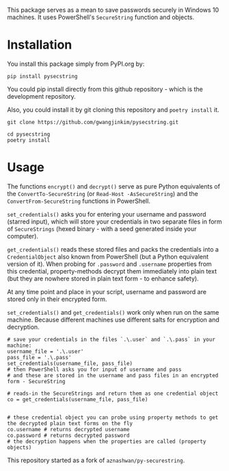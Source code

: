 This package serves as a mean to save passwords securely in Windows 10 machines.
It uses PowerShell's `SecureString` function and objects.

# Installation

You install this package simply from PyPI.org by:

```
pip install pysecstring
```

You could pip install directly from this github repository - which is the development repository.

Also, you could install it by git cloning this repository and `poetry install` it.

```
git clone https://github.com/gwangjinkim/pysecstring.git

cd pysecstring
poetry install
```

# Usage

The functions `encrypt()` and `decrypt()` serve as pure Python equivalents of the `ConvertTo-SecureString` (or `Read-Host -AsSecureString`) and the `ConvertFrom-SecureString` functions in PowerShell.

`set_credentials()` asks you for entering your username and password (starred input), which will store your credentials in two separate files in form of `SecureStrings`
(hexed binary - with a seed generated inside your computer).

`get_credentials()` reads these stored files and packs the credentials into a `CredentialObject` also known from PowerShell (but a Python equivalent version of it).
When probing for `.password` and `.username` properties from this credential, property-methods decrypt them immediately into plain text (but they are nowhere stored in plain text form - to enhance safety).

At any time point and place in your script, username and password are stored only in their encrypted form.

`set_credentials()` and `get_credentials()` work only when run on the same machine. Because different machines use different salts for encryption and decryption.

```
# save your credentials in the files `.\.user` and `.\.pass` in your machine:
username_file = '.\.user'
pass_file = '.\.pass'
set_credentials(username_file, pass_file)
# then PowerShell asks you for input of username and pass
# and these are stored in the username and pass files in an encrypted form - SecureString

# reads-in the SecureStrings and return them as one credential object
co = get_credentials(username_file, pass_file) 


# these credential object you can probe using property methods to get the decrypted plain text forms on the fly
co.username # returns decrypted username
co.password # returns decrypted password
# the decryption happens when the properties are called (property objects)
```

This repository started as a fork of `aznashwan/py-securestring`.
